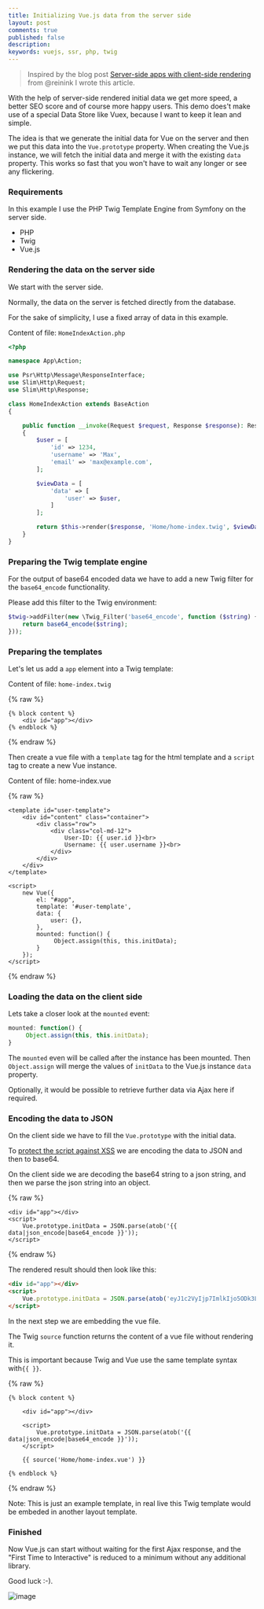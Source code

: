 ```yaml
---
title: Initializing Vue.js data from the server side
layout: post
comments: true
published: false
description: 
keywords: vuejs, ssr, php, twig
---
```


> Inspired by the blog post [Server-side apps with client-side rendering](https://reinink.ca/articles/server-side-apps-with-client-side-rendering) from @reinink I wrote this article.

With the help of server-side rendered initial data we get more speed, a better SEO score and of course more happy users. This demo does't make use of a special Data Store like Vuex, because I want to keep it lean and simple.

The idea is that we generate the initial data for Vue on the server and then we put this data into the `Vue.prototype` property. When creating the Vue.js instance, we will fetch the initial data and merge it with the existing `data` property. This works so fast that you won't have to wait any longer or see any flickering. 

### Requirements

In this example I use the PHP Twig Template Engine from Symfony on the server side. 

* PHP
* Twig
* Vue.js

### Rendering the data on the server side

We start with the server side.

Normally, the data on the server is fetched directly from the database. 

For the sake of simplicity, I use a fixed array of data in this example.

Content of file: `HomeIndexAction.php`

```php
<?php

namespace App\Action;

use Psr\Http\Message\ResponseInterface;
use Slim\Http\Request;
use Slim\Http\Response;

class HomeIndexAction extends BaseAction
{

    public function __invoke(Request $request, Response $response): ResponseInterface
    {
        $user = [
            'id' => 1234,
            'username' => 'Max',
            'email' => 'max@example.com',
        ];

        $viewData = [
            'data' => [
                'user' => $user,
            ]
        ];

        return $this->render($response, 'Home/home-index.twig', $viewData);
    }
}
```

### Preparing the Twig template engine

For the output of base64 encoded data we have to add a new Twig filter 
for the `base64_encode` functionality. 

Please add this filter to the Twig environment: 

```php
$twig->addFilter(new \Twig_Filter('base64_encode', function ($string) {
    return base64_encode($string);
}));
```

### Preparing the templates

Let's let us add a `app` element into a Twig template:

Content of file: `home-index.twig`

{% raw %}
```twig
{% block content %}
    <div id="app"></div>
{% endblock %}
```
{% endraw %}

Then create a vue file with a `template` tag for the html template
and a `script` tag to create a new Vue instance. 

Content of file: home-index.vue

{% raw %}
```vue
<template id="user-template">
    <div id="content" class="container">
        <div class="row">
            <div class="col-md-12">
                User-ID: {{ user.id }}<br>
                Username: {{ user.username }}<br>
            </div>
        </div>
    </div>
</template>

<script>
    new Vue({
        el: "#app",
        template: '#user-template',
        data: {
            user: {},
        },
        mounted: function() {
             Object.assign(this, this.initData);
        }
    });
</script>
```
{% endraw %}

### Loading the data on the client side

Lets take a closer look at the `mounted` event:

```javascript
mounted: function() {
     Object.assign(this, this.initData);
}
```
The `mounted` even will be called after the instance has been mounted.
Then `Object.assign` will merge the values of `initData` to the Vue.js instance 
`data` property. 

Optionally, it would be possible to retrieve further data via Ajax here if required.

### Encoding the data to JSON

On the client side we have to fill the `Vue.prototype` with the initial data. 

To [protect the script against XSS](https://github.com/dotboris/vuejs-serverside-template-xss) we are encoding the data to JSON and then to base64.

On the client side we are decoding the base64 string to a json string, 
and then we parse the json string into an object.

{% raw %}
```twig
<div id="app"></div>
<script>
    Vue.prototype.initData = JSON.parse(atob('{{ data|json_encode|base64_encode }}'));
</script>
```
{% endraw %}

The rendered result should then look like this:

```html
<div id="app"></div>
<script>
    Vue.prototype.initData = JSON.parse(atob('eyJ1c2VyIjp7ImlkIjo5ODk3LCJ1c2V...=='));
</script>
```

In the next step we are embedding the vue file. 

The Twig `source` function returns the content of a vue file without rendering it. 

This is important because Twig and Vue use the same template syntax with`{{ }}`.

{% raw %}
```twig
{% block content %}

    <div id="app"></div>

    <script>
        Vue.prototype.initData = JSON.parse(atob('{{ data|json_encode|base64_encode }}'));
    </script>

    {{ source('Home/home-index.vue') }}

{% endblock %}
```
{% endraw %}

Note: This is just an example template, in real live this Twig template 
would be embeded in another layout template.

### Finished

Now Vue.js can start without waiting for the first Ajax response, 
and the "First Time to Interactive" is reduced to a minimum 
without any additional library.

Good luck :-).

![image](https://user-images.githubusercontent.com/781074/52744727-c459ad00-2fdd-11e9-90e4-d40cd40badb8.png)

